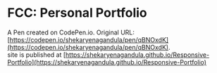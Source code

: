 # FCC: Personal Portfolio

A Pen created on CodePen.io. Original URL: [https://codepen.io/shekaryenagandula/pen/qBNOxdK](https://codepen.io/shekaryenagandula/pen/qBNOxdK).  
site is published at [https://shekaryenagandula.github.io/Responsive-Portfolio](https://shekaryenagandula.github.io/Responsive-Portfolio)
